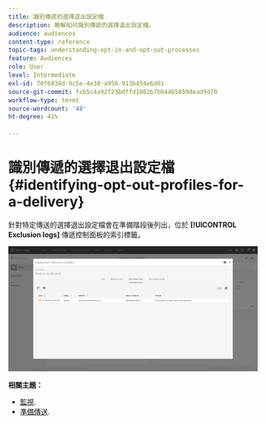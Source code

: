 ```yaml
---
title: 識別傳遞的選擇退出設定檔
description: 瞭解如何識別傳遞的選擇退出設定檔。
audience: audiences
content-type: reference
topic-tags: understanding-opt-in-and-opt-out-processes
feature: Audiences
role: User
level: Intermediate
exl-id: 70f6038d-9c5e-4e30-a958-913b454e6d61
source-git-commit: fcb5c4a92f23bdffd1082b7b044b5859dead9d70
workflow-type: tm+mt
source-wordcount: '48'
ht-degree: 41%

---
```


# 識別傳遞的選擇退出設定檔{#identifying-opt-out-profiles-for-a-delivery}

針對特定傳送的選擇退出設定檔會在準備階段後列出，位於 **[!UICONTROL Exclusion logs]** 傳遞控制面板的索引標籤。

![](assets/exclusion_blocklisting.png)

**相關主題：**

* [監視](../../sending/using/monitoring-a-delivery.md#exclusion-logs).
* [準備傳送](../../sending/using/preparing-the-send.md).
